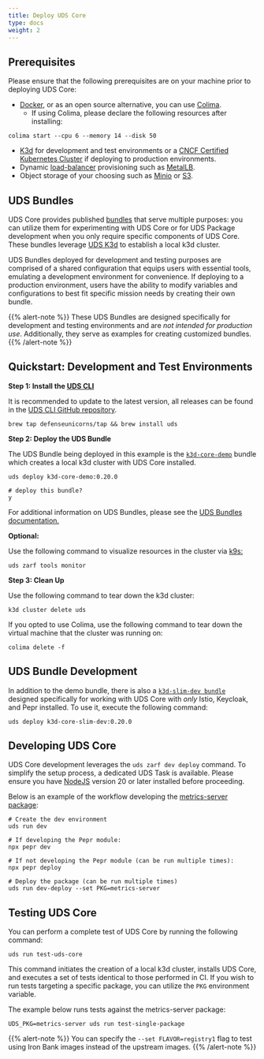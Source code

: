 ```yaml
---
title: Deploy UDS Core
type: docs
weight: 2
---
```


## Prerequisites

Please ensure that the following prerequisites are on your machine prior to deploying UDS Core:

- [Docker](https://formulae.brew.sh/formula/docker#default), or as an open source alternative, you can use [Colima](https://formulae.brew.sh/formula/colima#default).
  - If using Colima, please declare the following resources after installing:

```git
colima start --cpu 6 --memory 14 --disk 50
```

- [K3d](https://formulae.brew.sh/formula/k3d#default) for development and test environments or a [CNCF Certified Kubernetes Cluster](https://www.cncf.io/training/certification/software-conformance/#logos) if deploying to production environments.
- Dynamic [load-balancer](https://kubernetes.io/docs/concepts/services-networking/service/#loadbalancer) provisioning such as [MetalLB](https://metallb.universe.tf/).
- Object storage of your choosing such as [Minio](https://min.io/product/kubernetes) or [S3](https://aws.amazon.com/s3/).

## UDS Bundles

UDS Core provides published [bundles](https://uds.defenseunicorns.com/bundles/) that serve multiple purposes: you can utilize them for experimenting with UDS Core or for UDS Package development when you only require specific components of UDS Core. These bundles leverage [UDS K3d](https://github.com/defenseunicorns/uds-k3d) to establish a local k3d cluster.

UDS Bundles deployed for development and testing purposes are comprised of a shared configuration that equips users with essential tools, emulating a development environment for convenience. If deploying to a production environment, users have the ability to modify variables and configurations to best fit specific mission needs by creating their own bundle.

{{% alert-note %}}
These UDS Bundles are designed specifically for development and testing environments and are *not intended for production use*. Additionally, they serve as examples for creating customized bundles.
{{% /alert-note %}}

## Quickstart: Development and Test Environments

**Step 1: Install the [UDS CLI](https://uds.defenseunicorns.com/cli/)**

It is recommended to update to the latest version, all releases can be found in the [UDS CLI GitHub repository](https://github.com/defenseunicorns/uds-cli/releases).

```git
brew tap defenseunicorns/tap && brew install uds
```

**Step 2: Deploy the UDS Bundle**

The UDS Bundle being deployed in this example is the [`k3d-core-demo`](https://github.com/defenseunicorns/uds-core/blob/main/bundles/k3d-standard/README.md) bundle which creates a local k3d cluster with UDS Core installed.

```cli
uds deploy k3d-core-demo:0.20.0

# deploy this bundle?
y
```

For additional information on UDS Bundles, please see the [UDS Bundles documentation.](https://uds.defenseunicorns.com/bundles/)

**Optional:**

Use the following command to visualize resources in the cluster via [k9s:](https://k9scli.io/)

```git
uds zarf tools monitor
```

**Step 3: Clean Up**

Use the following command to tear down the k3d cluster:

```git
k3d cluster delete uds
```

If you opted to use Colima, use the following command to tear down the virtual machine that the cluster was running on:

```git
colima delete -f
```

## UDS Bundle Development

In addition to the demo bundle, there is also a [`k3d-slim-dev bundle`](https://github.com/defenseunicorns/uds-core/tree/main/bundles/k3d-istio) designed specifically for working with UDS Core with *only* Istio, Keycloak, and Pepr installed. To use it, execute the following command:

```cli
uds deploy k3d-core-slim-dev:0.20.0
```

## Developing UDS Core

UDS Core development leverages the `uds zarf dev deploy` command. To simplify the setup process, a dedicated UDS Task is available. Please ensure you have [NodeJS](https://nodejs.org/en/download/) version 20 or later installed before proceeding.

Below is an example of the workflow developing the [metrics-server package](https://github.com/defenseunicorns/uds-core/tree/main/src/metrics-server):

```cli
# Create the dev environment
uds run dev

# If developing the Pepr module:
npx pepr dev

# If not developing the Pepr module (can be run multiple times):
npx pepr deploy

# Deploy the package (can be run multiple times)
uds run dev-deploy --set PKG=metrics-server
```

## Testing UDS Core

You can perform a complete test of UDS Core by running the following command:

```cli
uds run test-uds-core
```

This command initiates the creation of a local k3d cluster, installs UDS Core, and executes a set of tests identical to those performed in CI. If you wish to run tests targeting a specific package, you can utilize the `PKG` environment variable.

The example below runs tests against the metrics-server package:

```cli
UDS_PKG=metrics-server uds run test-single-package
```

{{% alert-note %}}
You can specify the `--set FLAVOR=registry1` flag to test using Iron Bank images instead of the upstream images.
{{% /alert-note %}}
